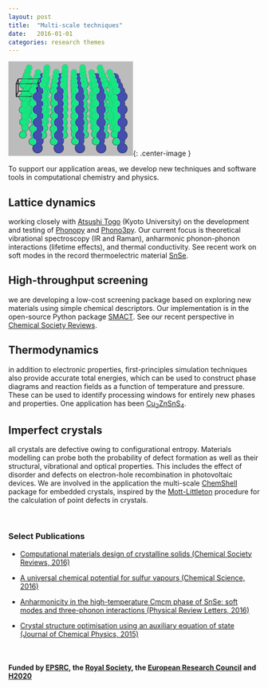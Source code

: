 ```yaml
---
layout: post
title:  "Multi-scale techniques"
date:   2016-01-01 
categories: research themes
---
```


![](/gifs/sns2.gif){: .center-image }

To support our application areas, we develop new techniques and software tools in computational chemistry and physics. 

## Lattice dynamics
working closely with [Atsushi Togo](http://atztogo.github.io/) (Kyoto University) on the development and testing of [Phonopy](http://atztogo.github.io/phonopy/) and [Phono3py](http://atztogo.github.io/phono3py/). Our current focus is theoretical vibrational spectroscopy (IR and Raman), anharmonic phonon-phonon interactions (lifetime effects), and thermal conductivity. See recent work on soft modes in the record thermoelectric material [SnSe](http://journals.aps.org/prl/abstract/10.1103/PhysRevLett.117.075502).

## High-throughput screening
we are developing a low-cost screening package based on exploring new materials using simple chemical descriptors. Our implementation is in the open-source Python package [SMACT](https://github.com/WMD-group/SMACT). See our recent perspective in [Chemical Society Reviews](http://pubs.rsc.org/en/content/articlelanding/2016/cs/c5cs00841g).

## Thermodynamics
in addition to electronic properties, first-principles simulation techniques also provide accurate total energies, which can be used to construct phase diagrams and reaction fields 
as a function of temperature and pressure. 
These can be used to identify processing windows for entirely new phases and properties. 
One application has been [Cu<sub>2</sub>ZnSnS<sub>4</sub>](https://github.com/WMD-group/CZTS-model).

## Imperfect crystals 
all crystals are defective owing to configurational entropy. Materials modelling can probe both the probability of defect formation as well as their structural, vibrational and optical properties.
This includes the effect of disorder and defects on electron-hole recombination in photovoltaic devices.
We are involved in the application the multi-scale [ChemShell](http://www.chemshell.org) package for embedded crystals, inspired by the [Mott-Littleton](http://pubs.rsc.org/en/content/articlelanding/1989/f2/f29898500341) procedure for the calculation of point defects in crystals. 

<br>

### Select Publications

- [Computational materials design of crystalline solids (Chemical Society Reviews, 2016)](http://xlink.rsc.org/?DOI=C5CS00841G)

- [A universal chemical potential for sulfur vapours (Chemical Science, 2016)](http://dx.doi.org/10.1039/c5sc03088a)

- [Anharmonicity in the high-temperature Cmcm phase of SnSe: soft modes and three-phonon interactions (Physical Review Letters, 2016)](http://journals.aps.org/prl/abstract/10.1103/PhysRevLett.117.075502)

- [Crystal structure optimisation using an auxiliary equation of state (Journal of Chemical Physics, 2015)](http://dx.doi.org/10.1063/1.4934716)

<br>

#### Funded by [EPSRC](http://gow.epsrc.ac.uk/NGBOViewPerson.aspx?PersonId=-250227), the [Royal Society](https://royalsociety.org/grants-schemes-awards/grants/university-research/), the [European Research Council](https://erc.europa.eu/) and [H2020](https://ec.europa.eu/programmes/horizon2020/)
